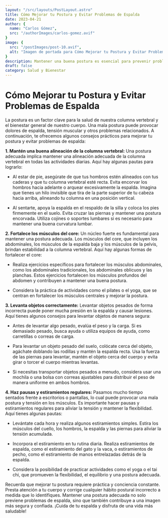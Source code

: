 ```yaml
---
layout: "/src/layouts/PostLayout.astro"
title: Cómo Mejorar tu Postura y Evitar Problemas de Espalda
date: 2023-04-21
author: {
  name: "Carlos Gómez",
  src: "/authorImages/carlos-gomez.avif"
}
image: {
  src: "/postImages/post-10.avif",
  alt: "Imagen de portada para Cómo Mejorar tu Postura y Evitar Problemas de Espalda",
}
description: Mantener una buena postura es esencial para prevenir problemas de espalda y mantener una columna vertebral saludable. Aprende consejos prácticos para mejorar tu postura en el día a día.
draft: false
category: Salud y Bienestar
---
```


# Cómo Mejorar tu Postura y Evitar Problemas de Espalda

La postura es un factor clave para la salud de nuestra columna vertebral y el bienestar general de nuestro cuerpo. Una mala postura puede provocar dolores de espalda, tensión muscular y otros problemas relacionados. A continuación, te ofrecemos algunos consejos prácticos para mejorar tu postura y evitar problemas de espalda:

**1. Mantén una buena alineación de la columna vertebral:**
Una postura adecuada implica mantener una alineación adecuada de la columna vertebral en todas las actividades diarias. Aquí hay algunas pautas para lograrlo:

- Al estar de pie, asegúrate de que tus hombros estén alineados con tus caderas y que tu columna vertebral esté recta. Evita encorvar los hombros hacia adelante o arquear excesivamente la espalda. Imagina que tienes un hilo invisible que tira de la parte superior de tu cabeza hacia arriba, alineando tu columna en una posición vertical.

- Al sentarte, apoya la espalda en el respaldo de la silla y coloca los pies firmemente en el suelo. Evita cruzar las piernas y mantener una postura encorvada. Utiliza cojines o soportes lumbares si es necesario para mantener una buena curvatura lumbar.

**2. Fortalece los músculos del core:**
Un núcleo fuerte es fundamental para mantener una postura adecuada. Los músculos del core, que incluyen los abdominales, los músculos de la espalda baja y los músculos de la pelvis, brindan estabilidad a la columna vertebral. Aquí hay algunas formas de fortalecer el core:

- Realiza ejercicios específicos para fortalecer los músculos abdominales, como los abdominales tradicionales, los abdominales oblicuos y las planchas. Estos ejercicios fortalecen los músculos profundos del abdomen y contribuyen a mantener una buena postura.

- Considera la práctica de actividades como el pilates o el yoga, que se centran en fortalecer los músculos centrales y mejorar la postura.

**3. Levanta objetos correctamente:**
Levantar objetos pesados de forma incorrecta puede poner mucha presión en la espalda y causar lesiones. Aquí tienes algunos consejos para levantar objetos de manera segura:

- Antes de levantar algo pesado, evalúa el peso y la carga. Si es demasiado pesado, busca ayuda o utiliza equipos de ayuda, como carretillas o correas de carga.

- Para levantar un objeto pesado del suelo, colócate cerca del objeto, agáchate doblando las rodillas y mantén la espalda recta. Usa la fuerza de las piernas para levantar, mantén el objeto cerca del cuerpo y evita girar o torcer el cuerpo mientras levantas.

- Si necesitas transportar objetos pesados a menudo, considera usar una mochila o una bolsa con correas ajustables para distribuir el peso de manera uniforme en ambos hombros.

**4. Haz pausas y estiramientos regulares:**
Pasamos mucho tiempo sentados frente a escritorios o pantallas, lo cual puede provocar una mala postura y tensión en los músculos. Es importante hacer pausas y estiramientos regulares para aliviar la tensión y mantener la flexibilidad. Aquí tienes algunas pautas:

- Levántate cada hora y realiza algunos estiramientos simples. Estira los músculos del cuello, los hombros, la espalda y las piernas para aliviar la tensión acumulada.

- Incorpora el estiramiento en tu rutina diaria. Realiza estiramientos de espalda, como el estiramiento del gato y la vaca, o estiramientos de pecho, como el estiramiento de manos entrelazadas detrás de la espalda.

- Considera la posibilidad de practicar actividades como el yoga o el tai chi, que promueven la flexibilidad, el equilibrio y una postura adecuada.

Recuerda que mejorar tu postura requiere práctica y conciencia constante. Presta atención a tu cuerpo y corrige cualquier hábito postural incorrecto a medida que lo identifiques. Mantener una postura adecuada no solo previene problemas de espalda, sino que también contribuye a una imagen más segura y confiada. ¡Cuida de tu espalda y disfruta de una vida más saludable!

